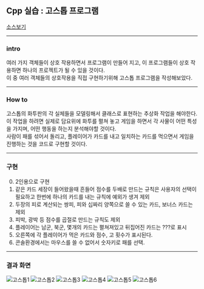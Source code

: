 ## Cpp 실습 : 고스톱 프로그램

[소스보기](https://github.com/SeoDongWoo1216/StudyCpp2021/blob/main/Chapter13_%EC%8B%A4%EC%8A%B5/%EA%B3%A0%EC%8A%A4%ED%86%B1.cpp)

-------

### intro
여러 가지 객체들이 상호 작용하면서 프로그램이 만들어 지고, 이 프로그램들이 상호 작용하면 하나의 프로젝트가 될 수 있을 것이다. <br>
이 중 여러 객체들의 상호작용을 직접 구현하기위해 고스톱 프로그램을 작성해보았다. <br>

-----

### How to
고스톱의 화투판의 각 실체들을 모델링해서 클래스로 표현하는 추상화 작업을 해야한다. <br>
이 작업을 하려면 실제로 담요위에 화투를 펼쳐 놓고 게임을 하면서 각 사물이 어떤 특성을 가지며, 어떤 행동을 하는지 분석해야할 것이다. <br>
사람이 패를 섞어서 돌리고, 플레이어가 카드를 내고 일치하는 카드를 먹으면서 게임을 진행하는 것을 코드로 구현할 것이다. <br>

------

### 구현
0. 2인용으로 구현
1. 같은 카드 세장이 들어왔을때 흔들어 점수를 두배로 만드는 규칙은 사용자의 선택이 필요하고 한번에 하나의 카드를 내는 규칙에 예외가 생겨 제외
2. 두장의 피로 계산되는 쌍피, 피와 십짜리 양쪽으로 쓸 수 있는 카드, 보너스 카드는 제외
3. 피박, 광박 등 점수를 곱절로 만드는 규칙도 제외
4. 플레이어는 남군, 북군, 몇개의 카드는 펼쳐져있고 뒤집어진 카드는 ???로 표시
5. 오른쪽에 각 플레이어가 먹은 카드와 점수, 고 횟수가 표시된다.
6. 콘솔환경에서는 마우스를 쓸 수 없어서 숫자키로 패를 선택.
    
-----

### 결과 화면
![고스톱1](https://github.com/SeoDongWoo1216/StudyCpp2021/blob/main/Chapter13_%EC%8B%A4%EC%8A%B5/image/%EA%B3%A0%EC%8A%A4%ED%86%B11.PNG)
![고스톱2](https://github.com/SeoDongWoo1216/StudyCpp2021/blob/main/Chapter13_%EC%8B%A4%EC%8A%B5/image/%EA%B3%A0%EC%8A%A4%ED%86%B12.PNG)
![고스톱3](https://github.com/SeoDongWoo1216/StudyCpp2021/blob/main/Chapter13_%EC%8B%A4%EC%8A%B5/image/%EA%B3%A0%EC%8A%A4%ED%86%B13.PNG)
![고스톱4](https://github.com/SeoDongWoo1216/StudyCpp2021/blob/main/Chapter13_%EC%8B%A4%EC%8A%B5/image/%EA%B3%A0%EC%8A%A4%ED%86%B14.PNG)
![고스톱5](https://github.com/SeoDongWoo1216/StudyCpp2021/blob/main/Chapter13_%EC%8B%A4%EC%8A%B5/image/%EA%B3%A0%EC%8A%A4%ED%86%B15.PNG)
![고스톱6](https://github.com/SeoDongWoo1216/StudyCpp2021/blob/main/Chapter13_%EC%8B%A4%EC%8A%B5/image/%EA%B3%A0%EC%8A%A4%ED%86%B16.PNG)
